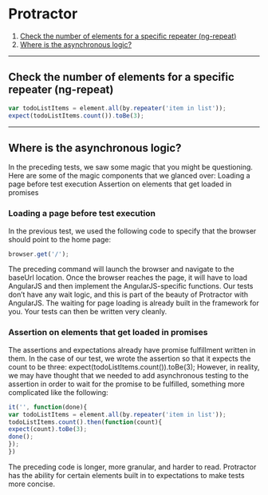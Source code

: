 # Protractor

1. [Check the number of elements for a specific repeater (ng-repeat)](##check-the-number-of-elements-for-a-specific-repeater-ng-repeat)
1. [Where is the asynchronous logic?](#where-is-the-asynchronous-logic)

---

## Check the number of elements for a specific repeater (ng-repeat)

```javascript
var todoListItems = element.all(by.repeater('item in list'));
expect(todoListItems.count()).toBe(3);
```
---

## Where is the asynchronous logic?
In the preceding tests, we saw some magic that you might be questioning. Here are some
of the magic components that we glanced over:
Loading a page before test execution
Assertion on elements that get loaded in promises

### Loading a page before test execution
In the previous test, we used the following code to specify that the browser should point to
the home page:
```javascript
browser.get('/');
```
The preceding command will launch the browser and navigate to the baseUrl location.
Once the browser reaches the page, it will have to load AngularJS and then implement the
AngularJS-specific functions. Our tests don’t have any wait logic, and this is part of the
beauty of Protractor with AngularJS. The waiting for page loading is already built in the
framework for you. Your tests can then be written very cleanly.

### Assertion on elements that get loaded in promises
The assertions and expectations already have promise fulfillment written in them. In the
case of our test, we wrote the assertion so that it expects the count to be three:
expect(todoListItems.count()).toBe(3);
However, in reality, we may have thought that we needed to add asynchronous testing to
the assertion in order to wait for the promise to be fulfilled, something more complicated
like the following:
```javascript
it('', function(done){
var todoListItems = element.all(by.repeater('item in list'));
todoListItems.count().then(function(count){
expect(count).toBe(3);
done();
});
})
```
The preceding code is longer, more granular, and harder to read. Protractor has the ability
for certain elements built in to expectations to make tests more concise.

